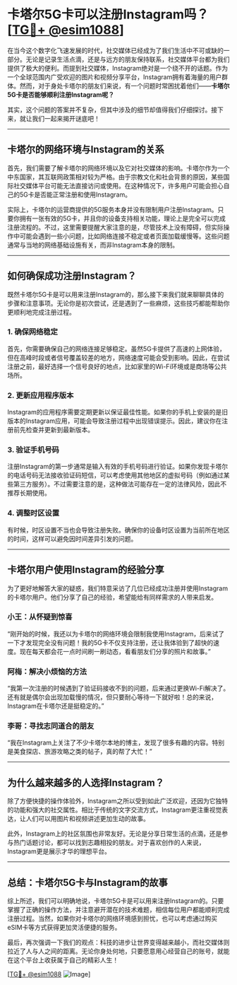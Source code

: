 # 卡塔尔5G卡可以注册Instagram吗？[[TG💪+ @esim1088](https://t.me/s/esim1088)]

在当今这个数字化飞速发展的时代，社交媒体已经成为了我们生活中不可或缺的一部分。无论是记录生活点滴，还是与远方的朋友保持联系，社交媒体平台都为我们提供了极大的便利。而提到社交媒体，Instagram绝对是一个绕不开的话题。作为一个全球范围内广受欢迎的图片和视频分享平台，Instagram拥有着海量的用户群体。然而，对于身处卡塔尔的朋友们来说，有一个问题时常困扰着他们——**卡塔尔5G卡是否能够顺利注册Instagram呢？**

其实，这个问题的答案并不复杂，但其中涉及的细节却值得我们仔细探讨。接下来，就让我们一起来揭开谜底吧！

---

## **卡塔尔的网络环境与Instagram的关系**

首先，我们需要了解卡塔尔的网络环境以及它对社交媒体的影响。卡塔尔作为一个中东国家，其互联网政策相对较为严格。由于宗教文化和社会背景的原因，某些国际社交媒体平台可能无法直接访问或使用。在这种情况下，许多用户可能会担心自己的5G卡是否能正常注册和使用Instagram。

实际上，卡塔尔的运营商提供的5G服务本身并没有限制用户注册Instagram。只要你拥有一张有效的5G卡，并且你的设备支持相关功能，理论上是完全可以完成注册流程的。不过，这里需要提醒大家注意的是，尽管技术上没有障碍，但实际操作中可能会遇到一些小问题，比如网络连接不稳定或者页面加载缓慢等。这些问题通常与当地的网络基础设施有关，而非Instagram本身的限制。

---

## **如何确保成功注册Instagram？**

既然卡塔尔5G卡是可以用来注册Instagram的，那么接下来我们就来聊聊具体的步骤和注意事项。无论你是初次尝试，还是遇到了一些麻烦，这些技巧都能帮助你更顺利地完成注册过程。

### **1. 确保网络稳定**
首先，你需要确保自己的网络连接足够稳定。虽然5G卡提供了高速的上网体验，但在高峰时段或者信号覆盖较差的地方，网络速度可能会受到影响。因此，在尝试注册之前，最好选择一个信号良好的地点，比如家里的Wi-Fi环境或是商场等公共场所。

### **2. 更新应用程序版本**
Instagram的应用程序需要定期更新以保证最佳性能。如果你的手机上安装的是旧版本的Instagram应用，可能会导致注册过程中出现错误提示。因此，建议你在注册前先检查并更新到最新版本。

### **3. 验证手机号码**
注册Instagram的第一步通常是输入有效的手机号码进行验证。如果你发现卡塔尔的电话号码无法接收验证码短信，可以考虑使用其他地区的虚拟号码（例如通过某些第三方服务）。不过需要注意的是，这种做法可能存在一定的法律风险，因此不推荐长期使用。

### **4. 调整时区设置**
有时候，时区设置不当也会导致注册失败。确保你的设备时区设置为当前所在地区的时间，这样可以避免因时间差异引发的问题。

---

## **卡塔尔用户使用Instagram的经验分享**

为了更好地解答大家的疑惑，我们特意采访了几位已经成功注册并使用Instagram的卡塔尔用户。他们分享了自己的经验，希望能给有同样需求的人带来启发。

### **小王：从怀疑到惊喜**
“刚开始的时候，我还以为卡塔尔的网络环境会限制我使用Instagram，后来试了一下才发现完全没有问题！我的5G卡不仅支持注册，还让我体验到了超快的速度。现在每天都会花一点时间刷一刷动态，看看朋友们分享的照片和故事。”

### **阿梅：解决小烦恼的方法**
“我第一次注册的时候遇到了验证码接收不到的问题，后来通过更换Wi-Fi解决了。还有就是偶尔会出现加载慢的情况，但只要耐心等待一下就好啦！总的来说，Instagram在卡塔尔还是挺稳定的。”

### **李哥：寻找志同道合的朋友**
“我在Instagram上关注了不少卡塔尔本地的博主，发现了很多有趣的内容。特别是美食探店、旅游攻略之类的帖子，真的帮了大忙！”

---

## **为什么越来越多的人选择Instagram？**

除了方便快捷的操作体验外，Instagram之所以受到如此广泛欢迎，还因为它独特的功能和强大的社交属性。相比于传统的文字交流方式，Instagram更注重视觉表达，让人们可以用图片和视频讲述更加生动的故事。

此外，Instagram上的社区氛围也非常友好。无论是分享日常生活的点滴，还是参与热门话题讨论，都可以找到志趣相投的朋友。对于喜欢创作的人来说，Instagram更是展示才华的理想平台。

---

## **总结：卡塔尔5G卡与Instagram的故事**

综上所述，我们可以明确地说，卡塔尔5G卡是可以用来注册Instagram的。只要掌握了正确的操作方法，并注意避开潜在的技术难题，相信每位用户都能顺利完成注册过程。当然，如果你对卡塔尔的网络环境感到担忧，也可以考虑通过购买eSIM卡等方式获得更加灵活便捷的服务。

最后，再次强调一下我们的观点：科技的进步让世界变得越来越小，而社交媒体则拉近了人与人之间的距离。无论你身处何地，只要愿意用心经营自己的账号，就能在这个平台上收获属于自己的精彩人生！

[[TG💪+ @esim1088](https://t.me/s/esim1088) ![Image](https://i.postimg.cc/4NQfJmqS/Snipaste-2025-05-13-00-14-12.png)]